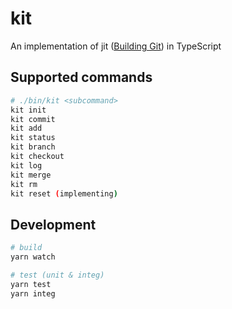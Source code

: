 # kit

An implementation of jit ([Building Git](https://shop.jcoglan.com/building-git/)) in TypeScript

## Supported commands

```sh
# ./bin/kit <subcommand>
kit init
kit commit
kit add
kit status
kit branch
kit checkout
kit log
kit merge
kit rm
kit reset (implementing)
```

## Development

```sh
# build
yarn watch

# test (unit & integ)
yarn test
yarn integ
```
